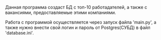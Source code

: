 Данная программа создаст БД с топ-10 работадателей, а также с вакансиями, предоставляемые этими компаниями.

Работа с программой осуществляется через запуск файла 'main.py', а также нужно внести свой логин и пароль от Postgres(СУБД) в файл 'database.ini'.